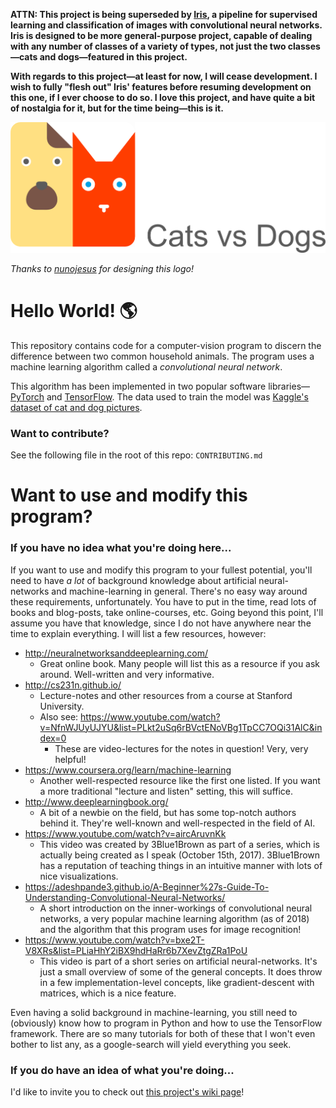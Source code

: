 **ATTN: This project is being superseded by [Iris](https://github.com/MarxSoul55/Iris), a pipeline for supervised learning and classification of images with convolutional neural networks. Iris is designed to be more general-purpose project, capable of dealing with any number of classes of a variety of types, not just the two classes—cats and dogs—featured in this project.**

**With regards to this project—at least for now, I will cease development. I wish to fully "flesh out" Iris' features before resuming development on this one, if I ever choose to do so. I love this project, and have quite a bit of nostalgia for it, but for the time being—this is it.**

![Logo](https://github.com/MarxSoul55/cats_vs_dogs/blob/master/logo/Logotype%20CatsvsDogs%20Horizontal.png)

*Thanks to [nunojesus](https://github.com/nunojesus) for designing this logo!*
# Hello World!  :earth_americas:
This repository contains code for a computer-vision program to discern the difference between two
common household animals. The program uses a machine learning algorithm called a *convolutional
neural network*.

This algorithm has been implemented in two popular software libraries—[PyTorch](https://pytorch.org/)
and [TensorFlow](https://www.tensorflow.org). The data used to train the model was [Kaggle's dataset of cat and dog pictures](https://www.kaggle.com/c/dogs-vs-cats-redux-kernels-edition/data).
### Want to contribute?
See the following file in the root of this repo: `CONTRIBUTING.md`
# Want to use and modify this program?
### If you have no idea what you're doing here...
If you want to use and modify this program to your fullest potential, you'll need to have *a lot*
of background knowledge about artificial neural-networks and machine-learning in general. There's
no easy way around these requirements, unfortunately. You have to put in the time, read lots of
books and blog-posts, take online-courses, etc. Going beyond this point, I'll assume you have that
knowledge, since I do not have anywhere near the time to explain everything. I will list a few
resources, however:
* http://neuralnetworksanddeeplearning.com/
    * Great online book. Many people will list this as a resource if you ask around. Well-written
      and very informative.
* http://cs231n.github.io/
    * Lecture-notes and other resources from a course at Stanford University.
    * Also see: https://www.youtube.com/watch?v=NfnWJUyUJYU&list=PLkt2uSq6rBVctENoVBg1TpCC7OQi31AlC&index=0
        * These are video-lectures for the notes in question! Very, very helpful!
* https://www.coursera.org/learn/machine-learning
    * Another well-respected resource like the first one listed. If you want a more traditional
      "lecture and listen" setting, this will suffice.
* http://www.deeplearningbook.org/
    * A bit of a newbie on the field, but has some top-notch authors behind it. They're well-known
      and well-respected in the field of AI.
* https://www.youtube.com/watch?v=aircAruvnKk
    * This video was created by 3Blue1Brown as part of a series, which is actually being created as
      I speak (October 15th, 2017). 3Blue1Brown has a reputation of teaching things in an intuitive
      manner with lots of nice visualizations.
* https://adeshpande3.github.io/A-Beginner%27s-Guide-To-Understanding-Convolutional-Neural-Networks/
    * A short introduction on the inner-workings of convolutional neural networks, a very popular
      machine learning algorithm (as of 2018) and the algorithm that this program uses for image
      recognition!
* https://www.youtube.com/watch?v=bxe2T-V8XRs&list=PLiaHhY2iBX9hdHaRr6b7XevZtgZRa1PoU
    * This video is part of a short series on artificial neural-networks. It's just a small
      overview of some of the general concepts. It does throw in a few implementation-level
      concepts, like gradient-descent with matrices, which is a nice feature.

Even having a solid background in machine-learning, you still need to (obviously) know how to
program in Python and how to use the TensorFlow framework. There are so many tutorials for both of
these that I won't even bother to list any, as a google-search will yield everything you seek.
### If you do have an idea of what you're doing...
I'd like to invite you to check out [this project's wiki page](https://github.com/MarxSoul55/cats_vs_dogs/wiki)!
